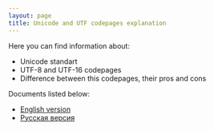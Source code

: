 ```yaml
---
layout: page
title: Unicode and UTF codepages explanation  
---
```


Here you can find information about:

- Unicode standart
- UTF-8 and UTF-16 codepages
- Difference between this codepages, their pros and cons

Documents listed below:

- [English version](pages/english.md)
- [Русская версия](pages/russian.md)
